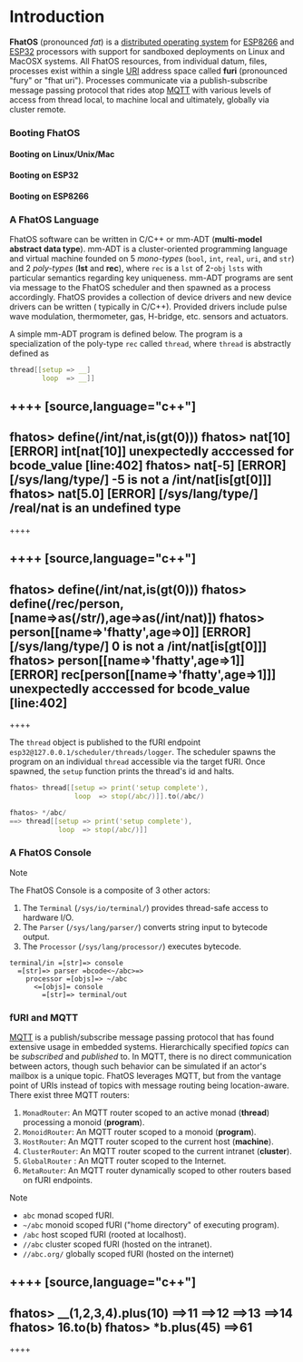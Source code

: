 # Introduction

**FhatOS** (pronounced _fat_) is
a [distributed operating system](https://en.wikipedia.org/wiki/Distributed_operating_system)
for [ESP8266](https://en.wikipedia.org/wiki/ESP8266) and [ESP32](https://en.wikipedia.org/wiki/ESP32) processors with
support for sandboxed deployments on Linux and MacOSX systems. All FhatOS resources, from individual datum, files,
processes exist within a single [URI](https://en.wikipedia.org/wiki/Uniform_Resource_Identifier) address space called
**furi** (pronounced "fury" or "fhat uri"). Processes communicate via a publish-subscribe message passing protocol that
rides atop [MQTT](https://en.wikipedia.org/wiki/MQTT) with various levels of access from thread local, to machine local
and ultimately, globally via cluster remote.

### Booting FhatOS

#### Booting on Linux/Unix/Mac

#### Booting on ESP32

#### Booting on ESP8266

### A FhatOS Language

FhatOS software can be written in C/C++ or mm-ADT (**multi-model abstract data type**). mm-ADT is a cluster-oriented
programming language and virtual machine founded on 5 _mono-types_ (`bool`, `int`, `real`, `uri`, and `str`)
and 2 _poly-types_ (**lst** and **rec**), where `rec` is a `lst` of 2-`obj` `lsts` with particular semantics regarding
key uniqueness. mm-ADT programs are sent via message to the FhatOS scheduler and then spawned
as a process accordingly. FhatOS provides a collection of device drivers and new device drivers can be written (
typically in C/C++). Provided drivers include pulse wave modulation, thermometer, gas, H-bridge, etc. sensors and
actuators.

A simple mm-ADT program is defined below. The program is a specialization of the poly-type `rec` called `thread`,
where `thread` is abstractly defined as

```.cpp
thread[[setup => __]
        loop  => __]]
```

<!-- CODE:BASH:START -->
<!-- ./docs/build/main_runner.out "define(/int/nat,|is(gt(0)))" "nat[10]" "nat[-5]" "nat[5.0]" -->
<!-- CODE:END -->
<!-- OUTPUT:START -->
<!-- ⚠️ This content is auto-generated by `markdown-code-runner`. -->
++++
[source,language="c++"]
----
fhatos> define(/int/nat,is(gt(0)))
fhatos> nat[10]
[ERROR]  int[nat[10]] unexpectedly acccessed for bcode_value [line:402]
fhatos> nat[-5]
[ERROR]  [/sys/lang/type/] -5 is not a /int/nat[is[gt[0]]]
fhatos> nat[5.0]
[ERROR]  [/sys/lang/type/] /real/nat is an undefined type
----
++++
<!-- OUTPUT:END -->

<!-- CODE:BASH:START -->
<!-- ./docs/build/main_runner.out "define(/int/nat,is(gt(0)))" "define(/rec/person,[name=>as(/str/),age=>as(/int/nat)])" "person[[name=>'fhatty',age=>0]]" "person[[name=>'fhatty',age=>1]]" -->
<!-- CODE:END -->
<!-- OUTPUT:START -->
<!-- ⚠️ This content is auto-generated by `markdown-code-runner`. -->
++++
[source,language="c++"]
----
fhatos> define(/int/nat,is(gt(0)))
fhatos> define(/rec/person,[name=>as(/str/),age=>as(/int/nat)])
fhatos> person[[name=>'fhatty',age=>0]]
[ERROR]  [/sys/lang/type/] 0 is not a /int/nat[is[gt[0]]]
fhatos> person[[name=>'fhatty',age=>1]]
[ERROR]  rec[person[[name=>'fhatty',age=>1]]] unexpectedly acccessed for bcode_value [line:402]
----
++++
<!-- OUTPUT:END -->


The `thread` object is published to the fURI endpoint `esp32@127.0.0.1/scheduler/threads/logger`. The scheduler spawns
the program on an individual `thread` accessible via the target fURI. Once spawned, the `setup` function prints the
thread's id and halts.

```.cpp
fhatos> thread[[setup => print('setup complete'),
                loop  => stop(/abc/)]].to(/abc/)
```

```.cpp
fhatos> */abc/
==> thread[[setup => print('setup complete'),
            loop  => stop(/abc/)]]
```

### A FhatOS Console

> [!note]
> The FhatOS Console is a composite of 3 other actors:
> 1. The `Terminal` (`/sys/io/terminal/`) provides thread-safe access to hardware I/O.
> 2. The `Parser` (`/sys/lang/parser/`) converts string input to bytecode output.
> 3. The `Processor` (`/sys/lang/processor/`) executes bytecode.

```
terminal/in =[str]=> console 
  =[str]=> parser =bcode<~/abc>=> 
    processor =[objs]=> ~/abc 
      <=[objs]= console 
        =[str]=> terminal/out
```

### fURI and MQTT

[MQTT](https://en.wikipedia.org/wiki/MQTT) is a publish/subscribe message passing protocol that has found extensive
usage in embedded systems. Hierarchically specified _topics_ can be _subscribed_ and _published_ to. In MQTT, there is
no direct communication between actors, though such behavior can be simulated if an actor's mailbox is a unique topic.
FhatOS leverages MQTT, but from the vantage point of URIs instead of topics with message routing being location-aware.
There exist three MQTT routers:

1. `MonadRouter`: An MQTT router scoped to an active monad (**thread**) processing a monoid (**program**).
2. `MonoidRouter`: An MQTT router scoped to a monoid (**program**).
3. `HostRouter`: An MQTT router scoped to the current host (**machine**).
4. `ClusterRouter`: An MQTT router scoped to the current intranet (**cluster**).
5. `GlobalRouter` : An MQTT router scoped to the Internet. 
6. `MetaRouter`: An MQTT router dynamically scoped to other routers based on fURI endpoints.

> [!note]
> * `abc` monad scoped fURI.
> * `~/abc` monoid scoped fURI ("home directory" of executing program).
> * `/abc` host scoped fURI (rooted at localhost).
> * `//abc` cluster scoped fURI (hosted on the intranet).
> * `//abc.org/` globally scoped fURI (hosted on the internet)

<!-- CODE:BASH:START -->
<!-- ./docs/build/main_runner.out "__(1,2,3,4).plus(10)" "16.to(b)" "*b.plus(45)" -->
<!-- CODE:END -->
<!-- OUTPUT:START -->
<!-- ⚠️ This content is auto-generated by `markdown-code-runner`. -->
++++
[source,language="c++"]
----
fhatos> __(1,2,3,4).plus(10)
==>11
==>12
==>13
==>14
fhatos> 16.to(b)
fhatos> *b.plus(45)
==>61
----
++++
<!-- OUTPUT:END -->
